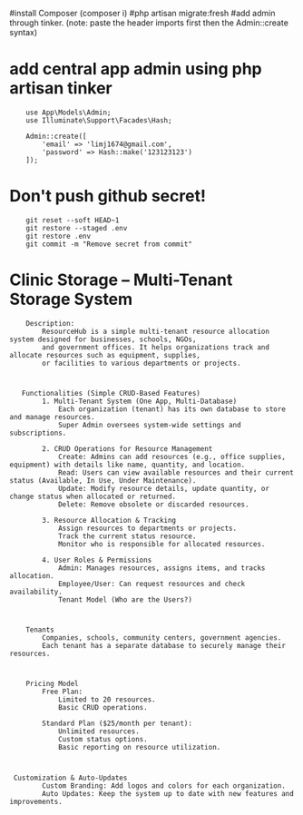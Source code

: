 #install Composer (composer i)
#php artisan migrate:fresh
#add admin through tinker. (note: paste the header imports first then the Admin::create syntax)

# add central app admin using php artisan tinker
        use App\Models\Admin;
        use Illuminate\Support\Facades\Hash;
        
        Admin::create([
            'email' => 'limj1674@gmail.com',
            'password' => Hash::make('123123123')
        ]);

        
# Don't push github secret!
        git reset --soft HEAD~1
        git restore --staged .env
        git restore .env
        git commit -m "Remove secret from commit"

    

# Clinic Storage – Multi-Tenant Storage System

        Description:
            ResourceHub is a simple multi-tenant resource allocation system designed for businesses, schools, NGOs,
            and government offices. It helps organizations track and allocate resources such as equipment, supplies,
            or facilities to various departments or projects.
#             
       Functionalities (Simple CRUD-Based Features)
            1. Multi-Tenant System (One App, Multi-Database)
                Each organization (tenant) has its own database to store and manage resources.
                Super Admin oversees system-wide settings and subscriptions.
            
            2. CRUD Operations for Resource Management
                Create: Admins can add resources (e.g., office supplies, equipment) with details like name, quantity, and location.
                Read: Users can view available resources and their current status (Available, In Use, Under Maintenance).
                Update: Modify resource details, update quantity, or change status when allocated or returned.
                Delete: Remove obsolete or discarded resources.
    
            3. Resource Allocation & Tracking
                Assign resources to departments or projects.
                Track the current status resource.
                Monitor who is responsible for allocated resources.
            
            4. User Roles & Permissions
                Admin: Manages resources, assigns items, and tracks allocation.
                Employee/User: Can request resources and check availability.
                Tenant Model (Who are the Users?)
  #            
        Tenants
            Companies, schools, community centers, government agencies.
            Each tenant has a separate database to securely manage their resources.
  #          
        Pricing Model
            Free Plan:
                Limited to 20 resources.
                Basic CRUD operations.
                
            Standard Plan ($25/month per tenant):
                Unlimited resources.
                Custom status options.
                Basic reporting on resource utilization.
#            
     Customization & Auto-Updates
            Custom Branding: Add logos and colors for each organization.
            Auto Updates: Keep the system up to date with new features and improvements.




























    



